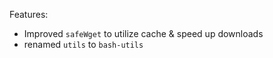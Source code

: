 Features:
* Improved `safeWget` to utilize cache & speed up downloads
* renamed `utils` to `bash-utils`